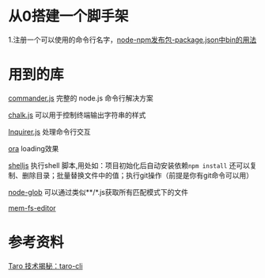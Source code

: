 # 从0搭建一个脚手架
1.注册一个可以使用的命令行名字，[node-npm发布包-package.json中bin的用法](https://www.cnblogs.com/xiaozhumaopao/p/12357455.html)

# 用到的库
[commander.js](https://github.com/tj/commander.js/blob/master/Readme_zh-CN.md)
完整的 node.js 命令行解决方案

[chalk.js](https://github.com/chalk/chalk)
可以用于控制终端输出字符串的样式

[Inquirer.js](https://github.com/SBoudrias/Inquirer.js/)
处理命令行交互

[ora](https://github.com/sindresorhus/ora)
loading效果

[shelljs](https://github.com/shelljs/shelljs)
执行shell 脚本,用处如：项目初始化后自动安装依赖```npm install```
还可以复制、删除目录；批量替换文件中的值；执行git操作（前提是你有git命令可以用）

[node-glob](https://github.com/isaacs/node-glob)
可以通过类似**/*.js获取所有匹配模式下的文件

<!-- [node-fs-extra](https://github.com/jprichardson/node-fs-extra/blob/master/docs/readJson.md)
跟fs差不多，多个readJson可以读json文件，返回对象 -->

[mem-fs-editor](https://github.com/SBoudrias/mem-fs-editor)

# 参考资料
[Taro 技术揭秘：taro-cli](https://juejin.cn/post/6844903633557913608)